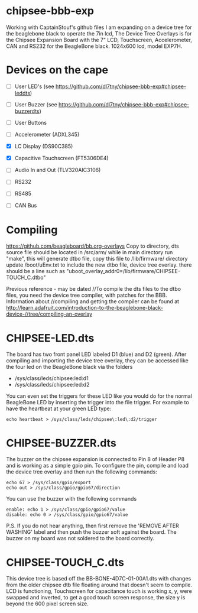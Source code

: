 chipsee-bbb-exp
===============

Working with CaptainStouf's github files I am expanding on a device tree for the beaglebone black to operate the 7in lcd,  The Device Tree Overlays is for the Chipsee Expansion Board with the 7" LCD, Touchscreen, Accelerometer, CAN and RS232 for the BeagleBone black. 1024x600 lcd, model EXP7H.

Devices on the cape
===================

- [ ] User LED's (see https://github.com/dl7tny/chipsee-bbb-exp#chipsee-leddts)
- [ ] User Buzzer (see https://github.com/dl7tny/chipsee-bbb-exp#chipsee-buzzerdts)
- [ ] User Buttons
- [ ] Accelerometer (ADXL345)
- [x] LC Display (DS90C385)
- [x] Capacitive Touchscreen (FT5306DE4)
- [ ] Audio In and Out (TLV320AIC3106)
- [ ] RS232
- [ ] RS485
- [ ] CAN Bus


Compiling
=========

https://github.com/beagleboard/bb.org-overlays
Copy to directory, dts source file should be located in /src/arm/
while in main directory run "make", this will generate dtbo file, copy this file to /lib/firmware/ directory
update /boot/uEnv.txt to include the new dtbo file, device tree overlay.
there should be a line such as "uboot_overlay_addr0=/lib/firmware/CHIPSEE-TOUCH_C.dtbo"

Previous reference - may be dated
//To compile the dts files to the dtbo files, you need the device tree compiler, with patches for the BBB. Information about //compiling and getting the compiler can be found at http://learn.adafruit.com/introduction-to-the-beaglebone-black-device-//tree/compiling-an-overlay




CHIPSEE-LED.dts
===============

The board has two front panel LED labeled D1 (blue) and D2 (green). After compiling and importing the device tree overlay, they can be accessed like the four led on the BeagleBone black via the folders 

 * /sys/class/leds/chipsee:led:d1
 * /sys/class/leds/chipsee:led:d2

You can even set the triggers for these LED like you would do for the normal BeagleBone LED by inserting the trigger into the file trigger. For example to have the heartbeat at your green LED type:

```
echo heartbeat > /sys/class/leds/chipsee\:led\:d2/trigger
```

CHIPSEE-BUZZER.dts
==================

The buzzer on the chipsee expansion is connected to Pin 8 of Header P8 and is working as a simple gpio pin. To configure the pin, compile and load the device tree overlay and then run the following commands:


```
echo 67 > /sys/class/gpio/export
echo out > /sys/class/gpio/gpio67/direction
```

You can use the buzzer with the following commands
```
enable: echo 1 > /sys/class/gpio/gpio67/value
disable: echo 0 > /sys/class/gpio/gpio67/value 
```

P.S. If you do not hear anything, then first remove the 'REMOVE AFTER WASHING' label and then push the buzzer soft against the board. The buzzer on my board was not soldered to the board correctly.

CHIPSEE-TOUCH_C.dts
==================

This device tree is based off the BB-BONE-4D7C-01-00A1.dts with changes from the older chipsee dtb file floating around that doesn't seem to compile. LCD is functioning, Touchscreen for capacitance touch is working x, y, were swapped and inverted, to get a good touch screen response, the size y is beyond the 600 pixel screen size.
